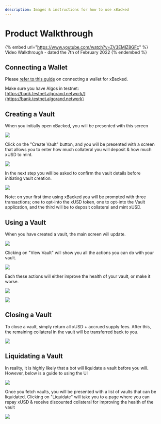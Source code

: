 ```yaml
---
description: Images & instructions for how to use xBacked
---
```


# Product Walkthrough

{% embed url="https://www.youtube.com/watch?v=ZV3EMIZ8GFc" %}
Video Walkthrough - dated the 7th of February 2022
{% endembed %}

## Connecting a Wallet

Please [refer to this guide](connecting-wallets.md) on connecting a wallet for xBacked.

Make sure you have Algos in testnet: [https://bank.testnet.algorand.network/](https://bank.testnet.algorand.network)

## Creating a Vault

When you initially open xBacked, you will be presented with this screen

![](../.gitbook/assets/image.png)

Click on the "Create Vault" button, and you will be presented with a screen that allows you to enter how much collateral you will deposit & how much xUSD to mint.

![](<../.gitbook/assets/image (3).png>)

In the next step you will be asked to confirm the vault details before initiating vault creation.

![](<../.gitbook/assets/image (8).png>)

Note: on your first time using xBacked you will be prompted with three transactions; one to opt-into the xUSD token, one to opt-into the Vault application, and the third will be to deposit collateral and mint xUSD.

## Using a Vault

When you have created a vault, the main screen will update.

![](<../.gitbook/assets/image (10).png>)

Clicking on "View Vault" will show you all the actions you can do with your vault.

![](<../.gitbook/assets/image (9).png>)

Each these actions will either improve the health of your vault, or make it worse.

![](<../.gitbook/assets/CleanShot 2022-07-07 at 11.05.02.gif>)

![](<../.gitbook/assets/CleanShot 2022-07-07 at 11.05.40.gif>)

## Closing a Vault

To close a vault, simply return all xUSD + accrued supply fees. After this, the remaining collateral in the vault will be transferred back to you.

![](<../.gitbook/assets/image (4).png>)



## Liquidating a Vault

In reality, it is highly likely that a bot will liquidate a vault before you will. However, below is a guide to using the UI

![](<../.gitbook/assets/image (1).png>)

Once you fetch vaults, you will be presented with a list of vaults that can be liquidated. Clicking on "Liquidate" will take you to a page where you can repay xUSD & receive discounted collateral for improving the health of the vault

![](<../.gitbook/assets/CleanShot 2022-07-07 at 12.34.48.gif>)
